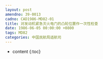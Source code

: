 ```yaml
---
layout: post
amendno: 39-0013
cadno: CAD1986-MD82-01
title: 对发动机紧急灭火电门的凸轮位置作一次性检查
date: 1986-06-05 00:00:00 +0800
tags: MD82
categories: 中国民航局适航司
---
```


* content
{:toc}


